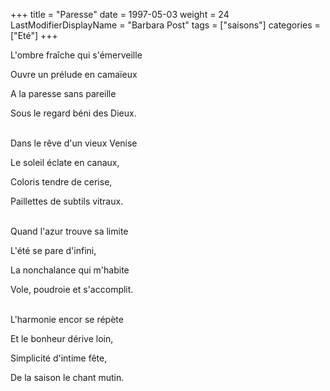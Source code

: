 +++
title = "Paresse"
date = 1997-05-03
weight = 24
LastModifierDisplayName = "Barbara Post"
tags = ["saisons"]
categories = ["Eté"]
+++

L'ombre fraîche qui s'émerveille

Ouvre un prélude en camaïeux

A la paresse sans pareille

Sous le regard béni des Dieux.

 \
Dans le rêve d'un vieux Venise

Le soleil éclate en canaux,

Coloris tendre de cerise,

Paillettes de subtils vitraux.

 \
Quand l'azur trouve sa limite

L'été se pare d'infini,

La nonchalance qui m'habite

Vole, poudroie et s'accomplit.

 \
L'harmonie encor se répète

Et le bonheur dérive loin,

Simplicité d'intime fête,

De la saison le chant mutin.
